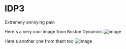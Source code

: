 # IDP3
Extremely annoying pain

Here's a very cool image from Boston Dynamics
![image](https://user-images.githubusercontent.com/99332803/160803678-b75052e9-b498-4df8-bfa5-3c22e895d321.png)

Here's another one from them too
![image](https://user-images.githubusercontent.com/99332803/160803824-ab37b912-d057-484c-869f-25a06ee51391.png)
